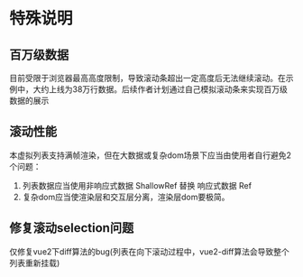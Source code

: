 # 特殊说明

## 百万级数据

目前受限于浏览器最高高度限制，导致滚动条超出一定高度后无法继续滚动。在示例中，大约上线为38万行数据。后续作者计划通过自己模拟滚动条来实现百万级数据的展示

## 滚动性能

本虚拟列表支持满帧渲染，但在大数据或复杂dom场景下应当由使用者自行避免2个问题：

1. 列表数据应当使用非响应式数据 ShallowRef 替换 响应式数据 Ref
2. 复杂dom应当使渲染层和交互层分离，渲染层dom要极简。

## 修复滚动selection问题

仅修复vue2下diff算法的bug(列表在向下滚动过程中，vue2-diff算法会导致整个列表重新挂载)
